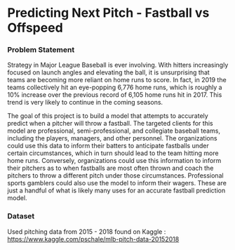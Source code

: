 # Predicting Next Pitch - Fastball vs Offspeed

### Problem Statement

Strategy in Major League Baseball is ever involving. With hitters increasingly focused 
on launch angles and elevating the ball, it is unsurprising that teams are becoming more 
reliant on home runs to score. In fact, in 2019 the teams collectively hit an eye-popping 
6,776 home runs, which is roughly a 10% increase over the previous record of 6,105 
home runs hit in 2017. This trend is very likely to continue in the coming seasons. 

The goal of this project is to build a model that attempts to accurately predict when a 
pitcher will throw a fastball. The targeted clients for this model are professional, 
semi-professional, and collegiate baseball teams, including the players, managers, and 
other personnel. The organizations could use this data to inform their batters to 
anticipate fastballs under certain circumstances, which in turn should lead to the team 
hitting more home runs. Conversely, organizations could use this information to inform 
their pitchers as to when fastballs are most often thrown and coach the pitchers to throw 
a different pitch under those circumstances. Professional sports gamblers could also 
use the model to inform their wagers. These are just a handful of what is likely many 
uses for an accurate fastball prediction model. 

### Dataset

Used pitching data from 2015 - 2018 found on Kaggle :
https://www.kaggle.com/pschale/mlb-pitch-data-20152018
